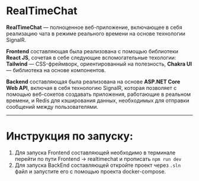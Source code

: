 # RealTimeChat

**RealTimeChat** — полноценное веб-приложение, включающее в себя реализацию чата в режиме реального времени на основе технологии SignalR.

**Frontend** составляющая была реализована с помощью библиотеки **React JS**, сочетая в себе следующие вспомогательные техологии: **Tailwind** — CSS-фреймворк, ориентированный на полезность, **Chakra UI** — библиотека на основе компонентов.

**Backend** составляющая была реализована на основе **ASP.NET Core Web API**, включая в себя технологию SignalR, которая позволяет с помощью веб-сокетов создавать приложения, работающие в реальном времени, и Redis для кэширования данных, необходимых для отправки сообщений между пользователями.
____

# Инструкция по запуску:
1. Для запуска Frontend составляющей необходимо в терминале перейти по пути Frontend -> realtimechat и прописать `npm run dev`
3. Для запуска BackEnd составляющей откройте проект через `.sln` файл и запустите его с помощью проекта docker-compose.
